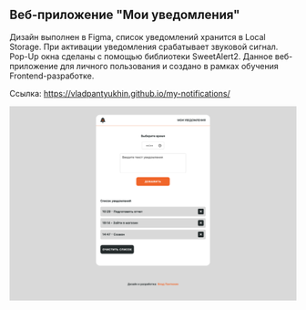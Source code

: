 ## Веб-приложение "Мои уведомления"

Дизайн выполнен в Figma, список уведомлений хранится в Local Storage. При активации уведомления срабатывает звуковой сигнал. Pop-Up окна сделаны с помощью библиотеки SweetAlert2. Данное веб-приложение для личного пользования и создано в рамках обучения Frontend-разработке.

Ссылка: https://vladpantyukhin.github.io/my-notifications/

![Design](https://github.com/vladpantyukhin/my-notifications/blob/main/img/screenshot.png)
